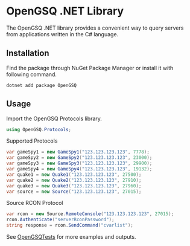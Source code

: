 # OpenGSQ .NET Library

The OpenGSQ .NET library provides a convenient way to query servers from applications written in the C# language.

## Installation

Find the package through NuGet Package Manager or install it with following command.

```
dotnet add package OpenGSQ
```

## Usage
Import the OpenGSQ Protocols library.
```cs
using OpenGSQ.Protocols;
```
Supported Protocols
```cs
var gameSpy1 = new GameSpy1("123.123.123.123", 7778);
var gameSpy2 = new GameSpy2("123.123.123.123", 23000);
var gameSpy3 = new GameSpy3("123.123.123.123", 29900);
var gameSpy4 = new GameSpy4("123.123.123.123", 19132);
var quake1 = new Quake1("123.123.123.123", 27500);
var quake2 = new Quake2("123.123.123.123", 27910);
var quake3 = new Quake3("123.123.123.123", 27960);
var source = new Source("123.123.123.123", 27015);
```
Source RCON Protocol
```cs
var rcon = new Source.RemoteConsole("123.123.123.123", 27015);
rcon.Authenticate("serverRconPassword");
string response = rcon.SendCommand("cvarlist");
```

See [OpenGSQTests](/OpenGSQTests/Protocols) for more examples and outputs.

